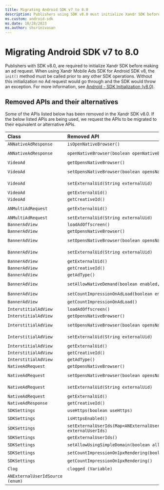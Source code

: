 ```yaml
---
title: Migrating Android SDK v7 to 8.0
description: Publishers using SDK v8.0 must initialize Xandr SDK before making an ad request to avoid exceptions.
ms.custom: android-sdk
ms.date: 10/28/2023
ms.author: shsrinivasan
---
```


# Migrating Android SDK v7 to 8.0

Publishers with SDK v8.0, are required to initialize Xandr SDK before making an ad request. When using Xandr Mobile Ads SDK for Android SDK v8, the `init()` method must be called prior to any other SDK operations. Without this initialization no Ad request would go through and the SDK would throw an exception. For more information, see [Android - SDK Initialization (v8.0)](./android-sdk-initialization-v8-0.md).

## Removed APIs and their alternatives

Some of the APIs listed below has been removed in the Xandr SDK v8.0. If the below listed APIs are being used, we request the APIs to be migrated to their equivalent or alternative APIs.

| Class | Removed API | Alternate API |
|:---|:---|:---|
| `ANNativeAdResponse` | `isOpenNativeBrowser()` | `getClickThroughAction()` |
| `ANNativeAdResponse` | `openNativeBrowser(boolean openNativeBrowser)` | `setClickThroughAction(ANClickThroughAction clickThroughAction)` |
| `VideoAd` | `getOpensNativeBrowser()` | `getClickThroughAction()` |
| `VideoAd` | `setOpensNativeBrowser(boolean opensNativeBrowser)` | `setClickThroughAction(ANClickThroughAction clickThroughAction)` |
| `VideoAd` | `setExternalUid(String externalUid)` | `SDKSettings.setPublisherUserId(String publisherUserId)` |
| `VideoAd` | `getExternalUid()` | `SDKSettings.getPublisherUserId()` |
| `VideoAd` | `getCreativeId()` | `ANAdResponseInfo.getCreativeId()` |
| `ANMultiAdRequest` | `getExternalUid()` | `SDKSettings.setPublisherUserId(String publisherUserId)` |
| `ANMultiAdRequest` | `setExternalUid(String externalUid)` | `SDKSettings.getPublisherUserId()` |
| `BannerAdView` | `loadAdOffscreen()` | `loadAd()` |
| `BannerAdView` | `getOpensNativeBrowser()` | `getClickThroughAction()` |
| `BannerAdView` | `setOpensNativeBrowser(boolean opensNativeBrowser)` | `setClickThroughAction(ANClickThroughAction clickThroughAction)` |
| `BannerAdView` | `setExternalUid(String externalUid)` | `SDKSettings.setPublisherUserId(String publisherUserId)` |
| `BannerAdView` | `getExternalUid()` | `SDKSettings.getPublisherUserId()` |
| `BannerAdView` | `getCreativeId()` | `ANAdResponseInfo.getCreativeId()` |
| `BannerAdView` | `getAdType()` | `ANAdResponseInfo.getAdType()` |
| `BannerAdView` | `setAllowNativeDemand(boolean enabled, int rendererId)` | `setAllowNativeDemand(boolean)` <br>`setRendererId(int rendererId)` |
| `BannerAdView` | `setCountImpressionOnAdLoad(boolean enabled)` | N/A |
| `BannerAdView` | `getCountImpressionOnAdLoad()` | N/A |
| `InterstitialAdView` | `loadAdOffscreen()` | `loadAd()` |
| `InterstitialAdView` | `getOpensNativeBrowser()` | `getClickThroughAction()` |
| `InterstitialAdView` | `setOpensNativeBrowser(boolean opensNativeBrowser)` | `setClickThroughAction(ANClickThroughAction clickThroughAction)` |
| `InterstitialAdView` | `setExternalUid(String externalUid)` | `SDKSettings.setPublisherUserId(String publisherUserId)` |
| `InterstitialAdView` | `getExternalUid()` | `SDKSettings.getPublisherUserId()` |
| `InterstitialAdView` | `getCreativeId()` | `ANAdResponseInfo.getCreativeId()` |
| `InterstitialAdView` | `getAdType()` | `ANAdResponseInfo.getAdType()` |
| `NativeAdRequest` | `getOpensNativeBrowser()` | `getClickThroughAction()` |
| `NativeAdRequest` | `setOpensNativeBrowser(boolean opensNativeBrowser)` | `setClickThroughAction(ANClickThroughAction clickThroughAction)` |
| `NativeAdRequest` | `setExternalUid(String externalUid)` | `SDKSettings.setPublisherUserId(String publisherUserId)` |
| `NativeAdRequest` | `getExternalUid()` | `SDKSettings.getPublisherUserId()` |
| `NativeAdResponse` | `getCreativeId()` | `ANAdResponseInfo.getCreativeId()` |
| `SDKSettings` | `useHttps(boolean useHttps)` | N/A. HTTPS is used by default. |
| `SDKSettings` | `isHttpsEnabled()` | N/A |
| `SDKSettings` | `setExternalUserIds(Map<ANExternalUserIdSource,String> externalUserIds)` | `setUserIds(List<ANUserId> userIdList)` |
| `SDKSettings` | `getExternalUserIds()` | `getUserIds()` |
| `SDKSettings` | `setAllowUsingSimpleDomain(boolean allow)` | N/A |
| `SDKSettings` | `setCountImpressionOn1pxRendering(boolean enable)` | N/A |
| `SDKSettings` | `getCountImpressionOn1pxRendering()` | N/A |
| `Clog` | `clogged (Variable)` | N/A |
| `ANExternalUserIdSource (enum)` |  | `ANUserId.Source` |
